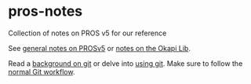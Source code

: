 # pros-notes
Collection of notes on PROS v5 for our reference

See [general notes on PROSv5](pros-reference.md) or [notes on the Okapi Lib](okapi-reference.md).

Read a [background on git](git-background.md) or delve into [using git](git-reference.md). Make sure to follow the [normal Git workflow](git-reference.md#normal-workflow).
